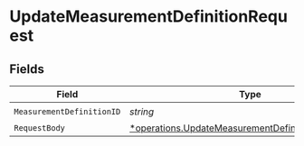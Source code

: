 # UpdateMeasurementDefinitionRequest


## Fields

| Field                                                                                                                   | Type                                                                                                                    | Required                                                                                                                | Description                                                                                                             |
| ----------------------------------------------------------------------------------------------------------------------- | ----------------------------------------------------------------------------------------------------------------------- | ----------------------------------------------------------------------------------------------------------------------- | ----------------------------------------------------------------------------------------------------------------------- |
| `MeasurementDefinitionID`                                                                                               | *string*                                                                                                                | :heavy_check_mark:                                                                                                      | N/A                                                                                                                     |
| `RequestBody`                                                                                                           | [*operations.UpdateMeasurementDefinitionRequestBody](../../models/operations/updatemeasurementdefinitionrequestbody.md) | :heavy_minus_sign:                                                                                                      | N/A                                                                                                                     |